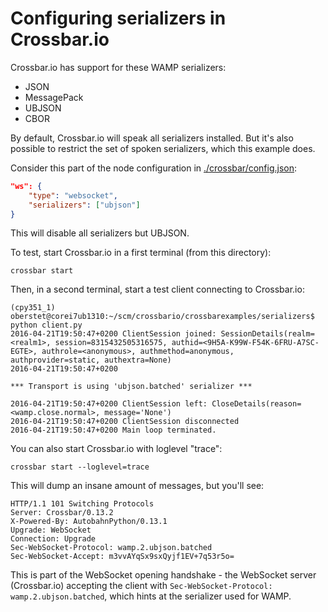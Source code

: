 # Configuring serializers in Crossbar.io

Crossbar.io has support for these WAMP serializers:

* JSON
* MessagePack
* UBJSON
* CBOR

By default, Crossbar.io will speak all serializers installed. But it's also possible to restrict the set of spoken serializers, which this example does.

Consider this part of the node configuration in [./crossbar/config.json](./crossbar/config.json):

```json
"ws": {
    "type": "websocket",
    "serializers": ["ubjson"]
}
```

This will disable all serializers but UBJSON.

To test, start Crossbar.io in a first terminal (from this directory):

```console
crossbar start
```

Then, in a second terminal, start a test client connecting to Crossbar.io:

```console
(cpy351_1) oberstet@corei7ub1310:~/scm/crossbario/crossbarexamples/serializers$ python client.py
2016-04-21T19:50:47+0200 ClientSession joined: SessionDetails(realm=<realm1>, session=8315432505316575, authid=<9H5A-K99W-F54K-6FRU-A7SC-EGTE>, authrole=<anonymous>, authmethod=anonymous, authprovider=static, authextra=None)
2016-04-21T19:50:47+0200

*** Transport is using 'ubjson.batched' serializer ***

2016-04-21T19:50:47+0200 ClientSession left: CloseDetails(reason=<wamp.close.normal>, message='None')
2016-04-21T19:50:47+0200 ClientSession disconnected
2016-04-21T19:50:47+0200 Main loop terminated.
```

You can also start Crossbar.io with loglevel "trace":

```console
crossbar start --loglevel=trace
```

This will dump an insane amount of messages, but you'll see:

```
HTTP/1.1 101 Switching Protocols
Server: Crossbar/0.13.2
X-Powered-By: AutobahnPython/0.13.1
Upgrade: WebSocket
Connection: Upgrade
Sec-WebSocket-Protocol: wamp.2.ubjson.batched
Sec-WebSocket-Accept: m3vvAYqSx9sxQyjf1EV+7q53r5o=
```

This is part of the WebSocket opening handshake - the WebSocket server (Crossbar.io) accepting the client with `Sec-WebSocket-Protocol: wamp.2.ubjson.batched`, which hints at the serializer used for WAMP.
